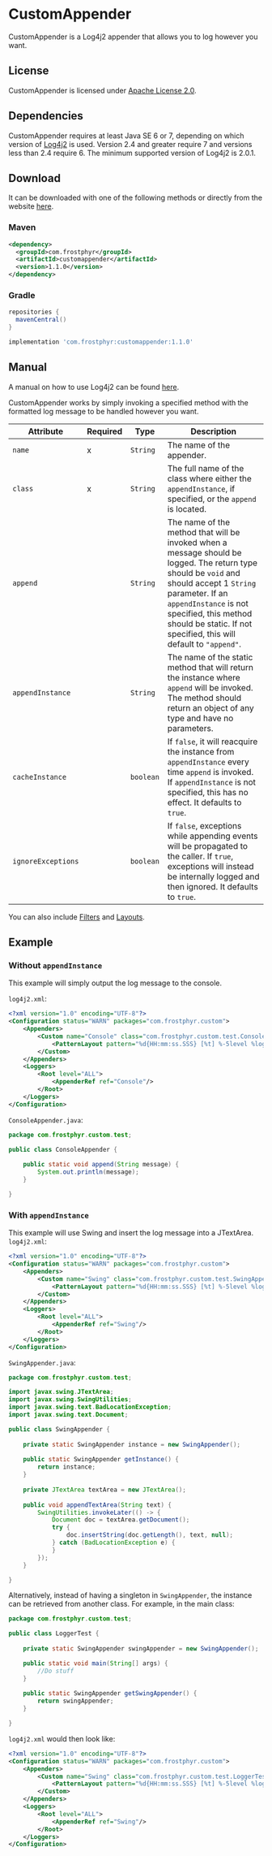 # CustomAppender

CustomAppender is a Log4j2 appender that allows you to log however you want.

## License

CustomAppender is licensed under [Apache License 2.0](https://www.apache.org/licenses/LICENSE-2.0).

## Dependencies

CustomAppender requires at least Java SE 6 or 7, depending on which version of [Log4j2](https://logging.apache.org/log4j/2.x/) is used. Version 2.4 and greater require 7 and versions less than 2.4 require 6. The minimum supported version of Log4j2 is 2.0.1.

## Download

It can be downloaded with one of the following methods or directly from the website [here](http://frostphyr.com/custom-appender).

### Maven

```xml
<dependency>
  <groupId>com.frostphyr</groupId>
  <artifactId>customappender</artifactId>
  <version>1.1.0</version>
</dependency>
```

### Gradle

```gradle
repositories {
  mavenCentral()
}
```

```gradle
implementation 'com.frostphyr:customappender:1.1.0'
```

## Manual

A manual on how to use Log4j2 can be found [here](https://logging.apache.org/log4j/log4j-2.0/manual/index.html).

CustomAppender works by simply invoking a specified method with the formatted log message to be handled however you want.

| Attribute | Required | Type | Description |
| --- | --- | --- | --- |
| `name` | x | `String` | The name of the appender. |
| `class` | x | `String` | The full name of the class where either the `appendInstance`, if specified, or the `append` is located. |
| `append` | | `String` | The name of the method that will be invoked when a message should be logged. The return type should be `void` and should accept 1 `String` parameter. If an `appendInstance` is not specified, this method should be static. If not specified, this will default to `"append"`. |
| `appendInstance` | | `String` | The name of the static method that will return the instance where `append` will be invoked. The method should return an object of any type and have no parameters. |
| `cacheInstance` | | `boolean` | If `false`, it will reacquire the instance from `appendInstance` every time `append` is invoked. If `appendInstance` is not specified, this has no effect. It defaults to `true`. |
| `ignoreExceptions` | | `boolean` | If `false`, exceptions while appending events will be propagated to the caller. If `true`, exceptions will instead be internally logged and then ignored. It defaults to `true`. |

You can also include [Filters](https://logging.apache.org/log4j/2.0/manual/filters.html) and [Layouts](https://logging.apache.org/log4j/2.x/manual/layouts.html).

## Example

### Without `appendInstance`

This example will simply output the log message to the console.

`log4j2.xml`:
```xml
<?xml version="1.0" encoding="UTF-8"?>
<Configuration status="WARN" packages="com.frostphyr.custom">
	<Appenders>
		<Custom name="Console" class="com.frostphyr.custom.test.ConsoleAppender">
			<PatternLayout pattern="%d{HH:mm:ss.SSS} [%t] %-5level %logger{36} - %msg%n"/>
		</Custom>
	</Appenders>
	<Loggers>
		<Root level="ALL">
			<AppenderRef ref="Console"/>
		</Root>
	</Loggers>
</Configuration>
```

`ConsoleAppender.java`:

```java
package com.frostphyr.custom.test;

public class ConsoleAppender {
	
	public static void append(String message) {
		System.out.println(message);
	}

}
```

### With `appendInstance`

This example will use Swing and insert the log message into a JTextArea.
`log4j2.xml`:

```xml
<?xml version="1.0" encoding="UTF-8"?>
<Configuration status="WARN" packages="com.frostphyr.custom">
	<Appenders>
		<Custom name="Swing" class="com.frostphyr.custom.test.SwingAppender" append="appendTextArea" appendInstance="getInstance">
			<PatternLayout pattern="%d{HH:mm:ss.SSS} [%t] %-5level %logger{36} - %msg%n"/>
		</Custom>
	</Appenders>
	<Loggers>
		<Root level="ALL">
			<AppenderRef ref="Swing"/>
		</Root>
	</Loggers>
</Configuration>
```

`SwingAppender.java`:
```java
package com.frostphyr.custom.test;

import javax.swing.JTextArea;
import javax.swing.SwingUtilities;
import javax.swing.text.BadLocationException;
import javax.swing.text.Document;

public class SwingAppender {
	
	private static SwingAppender instance = new SwingAppender();
	
	public static SwingAppender getInstance() {
		return instance;
	}
	
	private JTextArea textArea = new JTextArea();
	
	public void appendTextArea(String text) {
		SwingUtilities.invokeLater(() -> {
			Document doc = textArea.getDocument();
			try {
				doc.insertString(doc.getLength(), text, null);
			} catch (BadLocationException e) {
			}
		});
	}

}

```

Alternatively, instead of having a singleton in `SwingAppender`, the instance can be retrieved from another class. For example, in the main class:

```java
package com.frostphyr.custom.test;

public class LoggerTest {
	
	private static SwingAppender swingAppender = new SwingAppender();

	public static void main(String[] args) {
		//Do stuff
	}
	
	public static SwingAppender getSwingAppender() {
		return swingAppender;
	}

}
```

`log4j2.xml` would then look like:

```xml
<?xml version="1.0" encoding="UTF-8"?>
<Configuration status="WARN" packages="com.frostphyr.custom">
	<Appenders>
		<Custom name="Swing" class="com.frostphyr.custom.test.LoggerTest" append="appendTextArea" appendInstance="getSwingAppender">
			<PatternLayout pattern="%d{HH:mm:ss.SSS} [%t] %-5level %logger{36} - %msg%n"/>
		</Custom>
	</Appenders>
	<Loggers>
		<Root level="ALL">
			<AppenderRef ref="Swing"/>
		</Root>
	</Loggers>
</Configuration>
```